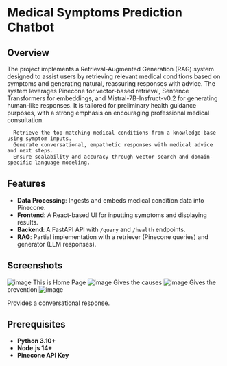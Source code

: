 # Medical Symptoms Prediction Chatbot

## Overview
The project implements a Retrieval-Augmented Generation (RAG) system designed to assist users by retrieving relevant medical conditions based on symptoms and generating natural, reassuring responses with advice. The system leverages Pinecone for vector-based retrieval, Sentence Transformers for embeddings, and Mistral-7B-Insfruct-v0.2 for generating human-like responses. It is tailored for preliminary health guidance purposes, with a strong emphasis on encouraging professional medical consultation. 

      Retrieve the top matching medical conditions from a knowledge base using symptom inputs. 
      Generate conversational, empathetic responses with medical advice and next steps. 
      Ensure scalability and accuracy through vector search and domain-specific language modeling. 
     

## Features
- **Data Processing**: Ingests and embeds medical condition data into Pinecone.
- **Frontend**: A React-based UI for inputting symptoms and displaying results.
- **Backend**: A FastAPI API with `/query` and `/health` endpoints.
- **RAG**: Partial implementation with a retriever (Pinecone queries) and generator (LLM responses).
## Screenshots
![image](https://github.com/user-attachments/assets/f16a1667-38de-41d5-abcc-a5479dda46a0)
This is Home Page
![image](https://github.com/user-attachments/assets/3486fe6e-747a-4d51-8f63-6bac7968f4e8)
Gives the causes
![image](https://github.com/user-attachments/assets/03b0a186-fda4-4a20-a191-1ed80a48a480)
Gives the prevention
![image](https://github.com/user-attachments/assets/3c46b094-c705-40fd-9e6d-c85a2cd138a0)

Provides a conversational response.



## Prerequisites
- **Python 3.10+**
- **Node.js 14+**
- **Pinecone API Key** 

